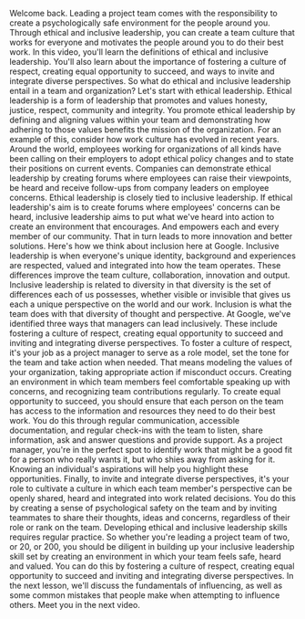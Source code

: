 Welcome back. Leading a project team comes with the responsibility to create a
psychologically safe environment for the people around you. Through ethical and
inclusive leadership, you can create a team culture that works for everyone and
motivates the people around you to do their best work. In this video, you'll
learn the definitions of ethical and inclusive leadership. You'll also learn
about the importance of fostering a culture of respect, creating equal
opportunity to succeed, and ways to invite and integrate diverse perspectives.
So what do ethical and inclusive leadership entail in a team and organization?
Let's start with ethical leadership. Ethical leadership is a form of leadership
that promotes and values honesty, justice, respect, community and integrity. You
promote ethical leadership by defining and aligning values within your team and
demonstrating how adhering to those values benefits the mission of the
organization. For an example of this, consider how work culture has evolved in
recent years. Around the world, employees working for organizations of all kinds
have been calling on their employers to adopt ethical policy changes and to
state their positions on current events. Companies can demonstrate ethical
leadership by creating forums where employees can raise their viewpoints, be
heard and receive follow-ups from company leaders on employee concerns. Ethical
leadership is closely tied to inclusive leadership. If ethical leadership's aim
is to create forums where employees' concerns can be heard, inclusive leadership
aims to put what we've heard into action to create an environment that
encourages. And empowers each and every member of our community. That in turn
leads to more innovation and better solutions. Here's how we think about
inclusion here at Google. Inclusive leadership is when everyone's unique
identity, background and experiences are respected, valued and integrated into
how the team operates. These differences improve the team culture,
collaboration, innovation and output. Inclusive leadership is related to
diversity in that diversity is the set of differences each of us possesses,
whether visible or invisible that gives us each a unique perspective on the
world and our work. Inclusion is what the team does with that diversity of
thought and perspective. At Google, we've identified three ways that managers
can lead inclusively. These include fostering a culture of respect, creating
equal opportunity to succeed and inviting and integrating diverse perspectives.
To foster a culture of respect, it's your job as a project manager to serve as a
role model, set the tone for the team and take action when needed. That means
modeling the values of your organization, taking appropriate action if
misconduct occurs. Creating an environment in which team members feel
comfortable speaking up with concerns, and recognizing team contributions
regularly. To create equal opportunity to succeed, you should ensure that each
person on the team has access to the information and resources they need to do
their best work. You do this through regular communication, accessible
documentation, and regular check-ins with the team to listen, share information,
ask and answer questions and provide support. As a project manager, you're in
the perfect spot to identify work that might be a good fit for a person who
really wants it, but who shies away from asking for it. Knowing an individual's
aspirations will help you highlight these opportunities. Finally, to invite and
integrate diverse perspectives, it's your role to cultivate a culture in which
each team member's perspective can be openly shared, heard and integrated into
work related decisions. You do this by creating a sense of psychological safety
on the team and by inviting teammates to share their thoughts, ideas and
concerns, regardless of their role or rank on the team. Developing ethical and
inclusive leadership skills requires regular practice. So whether you're leading
a project team of two, or 20, or 200, you should be diligent in building up your
inclusive leadership skill set by creating an environment in which your team
feels safe, heard and valued. You can do this by fostering a culture of respect,
creating equal opportunity to succeed and inviting and integrating diverse
perspectives. In the next lesson, we'll discuss the fundamentals of influencing,
as well as some common mistakes that people make when attempting to influence
others. Meet you in the next video.